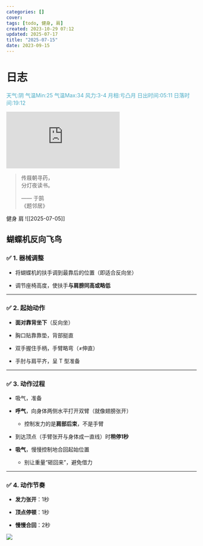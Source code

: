 ```yaml
---
categories: []
cover: 
tags: [todo, 健身, 肩]
created: 2023-10-29 07:12
updated: 2025-07-17
title: "2025-07-15"
date: 2023-09-15
---
```

# 日志


<font color="#4bacc6">天气:阴  气温Min:25  气温Max:34  风力:3-4  月相:亏凸月  日出时间:05:11  日落时间:19:12</font>

![Bing 每次随机图](https://bing.img.run/rand.php)

> 传屐朝寻药，  
> 分灯夜读书。  
> 
> —— 于鹄  
> 《题邻居》


健身  肩 
![[2025-07-05]]

## 蝴蝶机反向飞鸟
### ✅ 1. **器械调整**

- 将蝴蝶机的扶手调到最靠后的位置（即适合反向坐）
    
- 调节座椅高度，使扶手**与肩膀同高或略低**
    

---

### ✅ 2. **起始动作**

- **面对靠背坐下**（反向坐）
    
- 胸口贴靠靠垫，背部挺直
    
- 双手握住手柄，手臂略弯（≠伸直）
    
- 手肘与肩平齐，呈 T 型准备
    

---

### ✅ 3. **动作过程**

- 吸气，准备
    
- **呼气**，向身体两侧水平打开双臂（就像翅膀张开）
    
    - 控制发力的是**肩部后束**，不是手臂
        
- 到达顶点（手臂张开与身体成一直线）时**稍停1秒**
    
- **吸气**，慢慢控制地合回起始位置
    
    - 别让重量“砸回来”，避免借力
        

---

### ✅ 4. **动作节奏**

- **发力张开**：1秒
    
- **顶点停顿**：1秒
    
- **慢慢合回**：2秒

![](https://www.bilibili.com/video/BV1F1zAYEEfV/?spm_id_from=333.337.search-card.all.click&vd_source=0dad7cc197432b758e30a932d87b30cf)